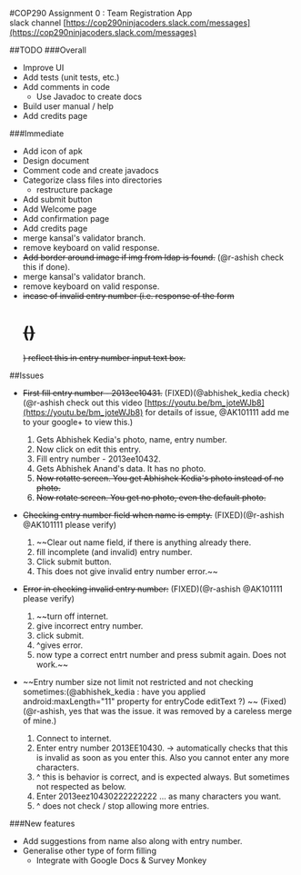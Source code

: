 #COP290 Assignment 0 : Team Registration App  
slack channel [https://cop290ninjacoders.slack.com/messages](https://cop290ninjacoders.slack.com/messages)

##TODO
###Overall  
* Improve UI
* Add tests (unit tests, etc.)   
* Add comments in code
	* Use Javadoc to create docs
* Build user manual / help
* Add credits page  

###Immediate
* Add icon of apk
* Design document
* Comment code and create javadocs
* Categorize class files into directories
	* restructure package
* Add submit button
* Add Welcome page
* Add confirmation page
* Add credits page
* merge kansal's validator branch.
* remove keyboard on valid response.
* ~~Add border around image if img from ldap is found.~~ (@r-ashish check this if done).
* merge kansal's validator branch.
* remove keyboard on valid response.
* ~~incase of invalid entry number (i.e. response of the form <h1> ()</h1>) reflect this in entry number input text box.~~


##Issues
* ~~First fill entry number - 2013ee10431.~~ (FIXED)(@abhishek_kedia check)(@r-ashish check out this video [https://youtu.be/bm_joteWJb8](https://youtu.be/bm_joteWJb8) for details of issue, @AK101111 add me to your google+ to view this.)
	1. Gets Abhishek Kedia's photo, name, entry number.
	2. Now click on edit this entry.
	3. Fill entry number - 2013ee10432.
	4. Gets Abhishek Anand's data. It has no photo.
	5. ~~Now rotatte screen. You get Abhishek Kedia's photo instead of no photo.~~
	6. ~~Now rotate screen. You get no photo, even the default photo.~~

* ~~Checking entry number field when name is empty.~~ (FIXED)(@r-ashish @AK101111 please verify)
	1. ~~Clear out name field, if there is anything already there.
	2. fill incomplete (and invalid) entry number.
	3. Click submit button.
	4. This does not give invalid entry number error.~~ 
* ~~Error in checking invalid entry number:~~ (FIXED)(@r-ashish @AK101111 please verify)
	1. ~~turn off internet.
	2. give incorrect entry number.
	3. click submit.
	4. ^gives error.
	5. now type a correct entrt number and press submit again. Does not work.~~

* ~~Entry number size not limit not restricted and not checking sometimes:(@abhishek_kedia : have you applied android:maxLength="11" property for entryCode editText ?) ~~ (Fixed) (@r-ashish, yes that was the issue. it was removed by a careless merge of mine.)
	1. Connect to internet.
	2. Enter entry number 2013EE10430. -> automatically checks that this is invalid as soon as you enter this. Also you cannot enter any more characters.
	3. ^ this is behavior is correct, and is expected always. But sometimes not respected as below.
	4. Enter 2013eez10430222222222 ... as many characters you want.
	5. ^ does not check / stop allowing more entries.

###New features
* Add suggestions from name also along with entry number.
* Generalise other type of form filling
	* Integrate with Google Docs & Survey Monkey